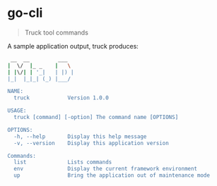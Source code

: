 # go-cli

> Truck tool commands

A sample application output, truck produces:
```sh
 __  __         ___
|  \/  |_ _    |   \
| |\/| | '_|   | |) |
|_|  |_|_| (_) |___/

NAME:
  truck            Version 1.0.0

USAGE:
  truck [command] [-option] The command name [OPTIONS]

OPTIONS:
  -h, --help       Display this help message
  -v, --version    Display this application version

Commands:
  list             Lists commands
  env              Display the current framework environment
  up               Bring the application out of maintenance mode
```
